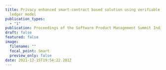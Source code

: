 ```yaml
---
title: Privacy enhanced smart-contract based solution using verifiable multi
  ledger model
publication_types:
  - "1"
publication: Proceedings of the Software Product Management Summit India 2021
draft: false
featured: false
image:
  filename: ""
  focal_point: Smart
  preview_only: false
date: 2021-12-15T19:54:22.201Z
---
```

